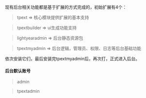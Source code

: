 现有后台相关功能都是基于扩展的方式完成的，初始扩展有4个：

>tpext           => 核心模块提供扩展的基本支持

>tpextbuilder    => ui生成功能支持

>lightyearadmin  => 后台静态资源包

>tpextmyadmin    => 后台逻辑，管理员、权限、日志等后台基础功能

依次安装它们，最后安装完tpextmyadmin后，再次打</admin>，正式进入后台。
#### 后台默认账号 
>admin

>tpextadmin